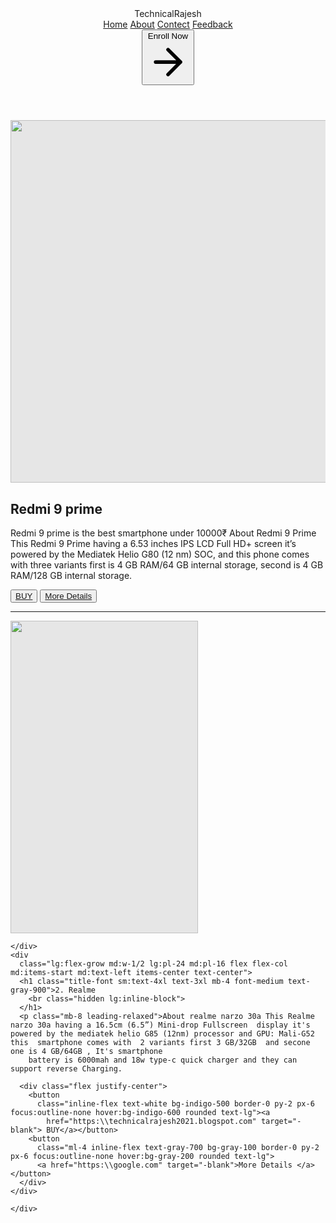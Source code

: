 <!DOCTYPE html>
<html lang="en">

<head>
  <meta charset="UTF-8">
  <meta http-equiv="X-UA-Compatible" content="IE=edge">
  <meta name="viewport" content="width=device-width, initial-scale=1.0">
  <link href="https://unpkg.com/tailwindcss@^1.0/dist/tailwind.min.css" rel="stylesheet">
  <title>Document</title>
</head>

<body>

  <header class="text-gray-600 body-font">
    <div class="container mx-auto flex flex-wrap p-5 flex-col md:flex-row items-center" bgcolor="blue">
      <a class="flex title-font font-medium items-center text-gray-900 mb-4 md:mb-0">
        <path d="M12 2L2 7l10 5 10-5-10-5zM2 17l10 5 10-5M2 12l10 5 10-5"></path>
        </svg>
        <span class="ml-3 text-xl">TechnicalRajesh</span>
      </a>
      <nav class="md:ml-auto md:mr-auto flex flex-wrap items-center text-base justify-center">
        <a href="https:\\technicalrajesh2021.blogspot.com" target="-blank" class="mr-5 hover:text-gray-900">Home</a>
        <a href="https:\\technicalrajesh2021.blogspot.com" target="-blank" class="mr-5 hover:text-gray-900">About</a>
        <a href="https:\\technicalrajesh2021.blogspot.com" target="-blank" class="mr-5 hover:text-gray-900">Contect</a>
        <a href="https:\\technicalrajesh2021.blogspot.com" target="-blank" class="mr-5 hover:text-gray-900">Feedback
        </a>
      </nav>
      <button
        class="inline-flex items-center bg-gray-100 border-0 py-1 px-3 focus:outline-none hover:bg-gray-200 rounded text-base mt-4 md:mt-0">Enroll
        Now
        <svg fill="none" stroke="currentColor" stroke-linecap="round" stroke-linejoin="round" stroke-width="2"
          class="w-4 h-4 ml-1" viewBox="0 0 24 24">
          <path d="M5 12h14M12 5l7 7-7 7"></path>
        </svg>
      </button>
    </div>
  </header>


  <!-- ************************************************************************************************* -->


  <section class="text-gray-600 body-font">
    <div class="container mx-auto flex px-5 py-24 md:flex-row flex-col items-center">
      <div class="lg:max-w-lg lg:w-full md:w-1/2 w-5/6 mb-10 md:mb-0">
        <img
          style="-webkit-user-select: none;margin: auto;cursor: zoom-in;background-color: hsl(0, 0%, 90%);transition: background-color 300ms;"
          src="https://www.digitalwebreview.com/wp-content/uploads/2020/08/Redmi-9.png" width="1032" height="580">
      </div>
      <div
        class="lg:flex-grow md:w-1/2 lg:pl-24 md:pl-16 flex flex-col md:items-start md:text-left items-center text-center">
        <h1 class="title-font sm:text-4xl text-3xl mb-4 font-medium text-gray-900">Redmi 9 prime
          <br class="hidden lg:inline-block">
        </h1>
        <p class="mb-8 leading-relaxed">Redmi 9 prime is the best smartphone under 10000&#8377;
          About Redmi 9 Prime This Redmi 9 Prime having a 6.53 inches IPS LCD Full HD+ screen it’s powered by the
          Mediatek Helio G80 (12 nm) SOC, and this phone comes with three variants first is 4 GB RAM/64 GB internal
          storage, second is 4 GB RAM/128 GB internal storage.
        </p>
        <div class="flex justify-center">
          <button
            class="inline-flex text-white bg-indigo-500 border-0 py-2 px-6 focus:outline-none hover:bg-indigo-600 rounded text-lg"><a
              href="https:\\technicalrajesh2021.blogspot.com" target="-blank"> BUY</a></button>
          <button
            class="ml-4 inline-flex text-gray-700 bg-gray-100 border-0 py-2 px-6 focus:outline-none hover:bg-gray-200 rounded text-lg">
            <a href="https:\\google.com" target="-blank">More Details </a></button>
        </div>
      </div>
    </div>
  </section>
<!-- ************************************************************************************************* -->
<hr>

<section class="text-gray-600 body-font">
  <div class="container mx-auto flex px-5 py-24 md:flex-row flex-col items-center">
    <div class="lg:max-w-lg lg:w-full md:w-1/2 w-5/6 mb-10 md:mb-0">
      <img
        style="-webkit-user-select: none;margin: auto;cursor: zoom-in;background-color: hsl(0, 0%, 90%);transition: background-color 300ms;"
       src="https://pcfavour.info/wp-content/uploads/2021/03/Realme-Narzo-30a-back-side-view.jpg" height="500px" , width="300px">
    
    </div>
    <div
      class="lg:flex-grow md:w-1/2 lg:pl-24 md:pl-16 flex flex-col md:items-start md:text-left items-center text-center">
      <h1 class="title-font sm:text-4xl text-3xl mb-4 font-medium text-gray-900">2. Realme
        <br class="hidden lg:inline-block">
      </h1>
      <p class="mb-8 leading-relaxed">About realme narzo 30a This Realme narzo 30a having a 16.5cm (6.5”) Mini-drop Fullscreen  display it's powered by the mediatek helio G85 (12nm) processor and GPU: Mali-G52  this  smartphone comes with  2 variants first 3 GB/32GB  and secone one is 4 GB/64GB , It's smartphone
        battery is 6000mah and 18w type-c quick charger and they can support reverse Charging.

      <div class="flex justify-center">
        <button
          class="inline-flex text-white bg-indigo-500 border-0 py-2 px-6 focus:outline-none hover:bg-indigo-600 rounded text-lg"><a
            href="https:\\technicalrajesh2021.blogspot.com" target="-blank"> BUY</a></button>
        <button
          class="ml-4 inline-flex text-gray-700 bg-gray-100 border-0 py-2 px-6 focus:outline-none hover:bg-gray-200 rounded text-lg">
          <a href="https:\\google.com" target="-blank">More Details </a></button>
      </div>
    </div>
  </div>
</section>


    </div>
  </section>
</body>

</html>
